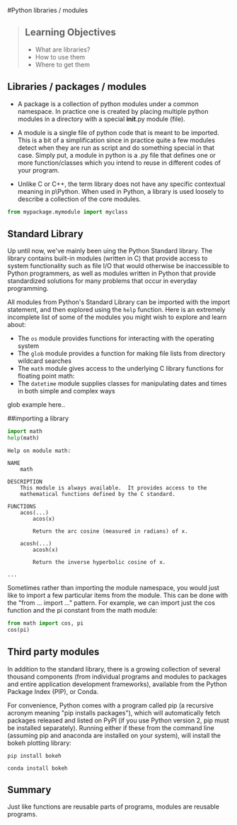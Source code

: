 #Python libraries / modules

> ## Learning Objectives
>
> *  What are libraries?
> *  How to use them
> *  Where to get them

## Libraries / packages / modules

* A package is a collection of python modules under a common namespace. In practice one is created by placing multiple python modules in a directory with a special __init__.py module (file).

* A module is a single file of python code that is meant to be imported. This is a bit of a simplification since in practice quite a few modules detect when they are run as script and do something special in that case. Simply put, a module in python is a .py file that defines one or more function/classes which you intend to reuse in different codes of your program.
* Unlike C or C++, the term library does not have any specific contextual meaning in p\Python. When used in Python, a library is used loosely to describe a collection of the core modules.

```python
from mypackage.mymodule import myclass
```

## Standard Library

Up until now, we've mainly been uing the Python Standard library. The library contains built-in modules (written in C) that provide access to system functionality such as file I/O that would otherwise be inaccessible to Python programmers, as well as modules written in Python that provide standardized solutions for many problems that occur in everyday programming.

All modules from Python's Standard Library can be imported with the import statement, and then explored using the `help` function. Here is an extremely incomplete list of some of the modules you might wish to explore and learn about:
 
* The `os` module provides functions for interacting with the operating system
* The `glob` module provides a function for making file lists from directory wildcard searches
* The `math` module gives access to the underlying C library functions for floating point math:
* The `datetime` module supplies classes for manipulating dates and times in both simple and complex ways

glob example here..


##importing a library

```python
import math
help(math)
```


```
Help on module math:

NAME
    math

DESCRIPTION
    This module is always available.  It provides access to the
    mathematical functions defined by the C standard.

FUNCTIONS
    acos(...)
        acos(x)

        Return the arc cosine (measured in radians) of x.

    acosh(...)
        acosh(x)

        Return the inverse hyperbolic cosine of x.

...

```

Sometimes rather than importing the module namespace, you would just like to import a few particular items from the module. This can be done with the "from ... import ..." pattern. For example, we can import just the cos function and the pi constant from the math module:

```python
from math import cos, pi
cos(pi)
```

## Third party modules

In addition to the standard library, there is a growing collection of several thousand components (from individual programs and modules to packages and entire application development frameworks), available from the Python Package Index (PIP), or Conda.

For convenience, Python comes with a program called pip (a recursive acronym meaning "pip installs packages"), which will automatically fetch packages released and listed on PyPI (if you use Python version 2, pip must be installed separately). Running either if these from the command line (assuming pip and anaconda are installed on your system), will install the bokeh plotting library:

```
pip install bokeh
```

```
conda install bokeh
```


## Summary

Just like functions are reusable parts of programs, modules are reusable programs.
